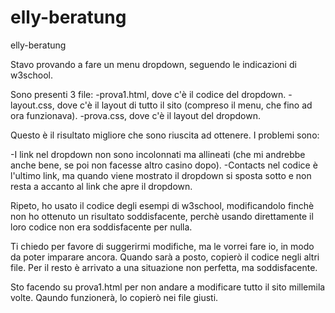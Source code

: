 # elly-beratung
elly-beratung

Stavo provando a fare un menu dropdown, seguendo le indicazioni di w3school.

Sono presenti 3 file:
-prova1.html, dove c'è il codice del dropdown.
-layout.css, dove c'è il layout di tutto il sito (compreso il menu, che fino ad ora funzionava).
-prova.css, dove c'è il layout del dropdown.

Questo è il risultato migliore che sono riuscita ad ottenere. 
I problemi sono:

-I link nel dropdown non sono incolonnati ma allineati (che mi andrebbe anche bene, se poi non facesse altro casino dopo).
-Contacts nel codice è l'ultimo link, ma quando viene mostrato il dropdown si sposta sotto e non resta a accanto al link che apre il dropdown.

Ripeto, ho usato il codice degli esempi di w3school, modificandolo finchè non ho ottenuto un risultato soddisfacente, perchè usando direttamente
il loro codice non era soddisfacente per nulla.

Ti chiedo per favore di suggerirmi modifiche, ma le vorrei fare io, in modo da poter imparare ancora.
Quando sarà a posto, copierò il codice negli altri file.
Per il resto è arrivato a una situazione non perfetta, ma soddisfacente.

Sto facendo su prova1.html per non andare a modificare tutto il sito millemila volte. Qaundo funzionerà, lo copierò nei file giusti.

